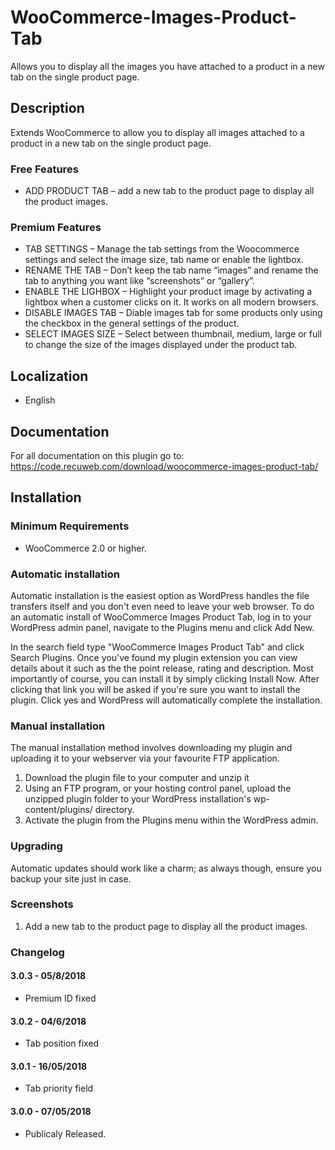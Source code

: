# WooCommerce-Images-Product-Tab

Allows you to display all the images you have attached to a product in a new tab on the single product page.

## Description

Extends WooCommerce to allow you to display all images attached to a product in a new tab on the single product page.

### Free Features

- ADD PRODUCT TAB – add a new tab to the product page to display all the product images.

### Premium Features
 
- TAB SETTINGS – Manage the tab settings from the Woocommerce settings and select the image size, tab name or enable the lightbox.
- RENAME THE TAB – Don’t keep the tab name “images” and rename the tab to anything you want like “screenshots” or “gallery”.
- ENABLE THE LIGHBOX – Highlight your product image by activating a lightbox when a customer clicks on it. It works on all modern browsers.
- DISABLE IMAGES TAB – Diable images tab for some products only using the checkbox in the general settings of the product.
- SELECT IMAGES SIZE – Select between thumbnail, medium, large or full to change the size of the images displayed under the product tab.

## Localization

* English

## Documentation

For all documentation on this plugin go to: https://code.recuweb.com/download/woocommerce-images-product-tab/

## Installation

### Minimum Requirements

* WooCommerce 2.0 or higher.

### Automatic installation

Automatic installation is the easiest option as WordPress handles the file transfers itself and you don't even need to leave your web browser. To do an automatic install of WooCommerce Images Product Tab, log in to your WordPress admin panel, navigate to the Plugins menu and click Add New.

In the search field type "WooCommerce Images Product Tab" and click Search Plugins. Once you've found my plugin extension you can view details about it such as the the point release, rating and description. Most importantly of course, you can install it by simply clicking Install Now. After clicking that link you will be asked if you're sure you want to install the plugin. Click yes and WordPress will automatically complete the installation.

### Manual installation

The manual installation method involves downloading my plugin and uploading it to your webserver via your favourite FTP application.

1. Download the plugin file to your computer and unzip it
2. Using an FTP program, or your hosting control panel, upload the unzipped plugin folder to your WordPress installation's wp-content/plugins/ directory.
3. Activate the plugin from the Plugins menu within the WordPress admin.

### Upgrading

Automatic updates should work like a charm; as always though, ensure you backup your site just in case.

### Screenshots

1. Add a new tab to the product page to display all the product images.

### Changelog

#### 3.0.3 - 05/8/2018

* Premium ID fixed

#### 3.0.2 - 04/6/2018

* Tab position fixed

#### 3.0.1 - 16/05/2018

* Tab priority field

#### 3.0.0 - 07/05/2018

* Publicaly Released.
